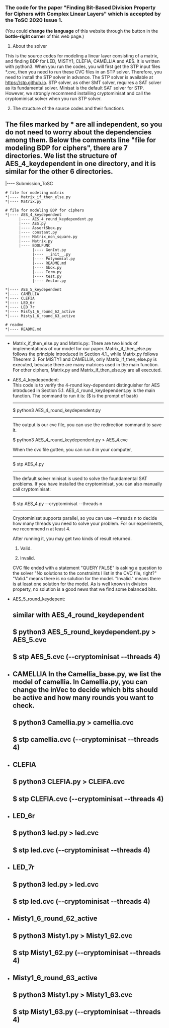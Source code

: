 ### The code for the paper "Finding Bit-Based Division Property for Ciphers with Complex Linear Layers" which is accepted by the ToSC 2020 Issue 1.
(You could  **change the language**  of this website through the button in the  **bottle-right corner**  of this web page.)
1. About the solver

This is the source codes for modeling a linear layer consisting of a matrix, and finding BDP for LED, MISTY1, CLEFIA, CAMELLIA and AES.
It is written with python3. 
When you run the codes, you will first get the STP input files \*.cvc, then you need to run these CVC files in an STP solver.
Therefore, you need to install the STP solver in advance. 
The STP solver is available at https://stp.github.io. 
STP solver, as other SMT solver, requires a SAT solver as its fundamental solver. 
Minisat is the default SAT solver for STP.
However, we strongly recommend installing cryptominisat and call the cryptominisat solver when you run STP solver.

2. The structure of the source codes and their functions

The files marked by * are all independent, so you do not need to worry about the dependencies among them.
Below the comments line "file for modeling BDP for ciphers", there are 7 directories.
We list the structure of AES_4_keydependent in one directory, and it is similar for the other 6 directories.
----------------------------------------------------------
|---- Submission_ToSC

    # file for modeling matrix
    *|---- Matrix_if_then_else.py
    *|---- Matrix.py

    # file for modeling BDP for ciphers
    *|---- AES_4_keydependent
          |---- AES_4_round_keydependent.py
          |---- AES.py
          |---- AssertSbox.py
          |---- constant.py
          |---- Matrix_non_square.py
          |---- Matrix.py
          |---- BOOLFUNC
                |---- GenInt.py
                |---- __init__.py
                |---- Polynomial.py
                |---- README.md
                |---- Sbox.py
                |---- Term.py
                |---- test.py
                |---- Vector.py

    *|---- AES_5_keydependent
    *|---- CAMELLIA
    *|---- CLEFIA
    *|---- LED_6r
    *|---- LED_7r
    *|---- Misty1_6_round_62_active
    *|---- Misty1_6_round_63_active

    # readme
    *|---- README.md
-----------------------------------------------------------------

* Matrix_if_then_else.py and Matrix.py:
    There are two kinds of implementations of our model for our paper. 
    Matrix_if_then_else.py follows the principle introduced in Section 4.1.,
    while Matrix.py follows Theorem 2.
    For MISTY1 and CAMELLIA, only Matrix_if_then_else.py is executed, because there are many matrices used in the main function.
    For other ciphers, Matrix.py and Matrix_if_then_else.py are all executed.

* AES_4_keydependent:  
    This code is to verify the 4-round key-dependent distinguisher for AES introduced in Section 5.1.
    AES_4_round_keydependent.py is the main function. The command to run it is:
    ($ is the prompt of bash)
    _____________________________________
    $ python3 AES_4_round_keydependent.py 
    _____________________________________
    The output is our cvc file, you can use the redirection command to save it.

    $ python3 AES_4_round_keydependent.py > AES_4.cvc

    When the cvc file gotten, you can run it in your computer,
    _____________________________________
    $ stp AES_4.py 
    _____________________________________

    The default solver minisat is used to solve the foundamental SAT problems.
    If you have installed the cryptominisat, you can also manually call cryptominisat:
    _____________________________________
    $ stp AES_4.py --cryptominisat --threads n
    _____________________________________
    
    Cryptominisat supports parallel, so you can use --threads n to decide how many threads you need to solve your problem.
    For our experiments, we recommend n at least 4.
    
    After running it, you may get two kinds of result returned.

    1. Valid. 

    2. Invalid.

    CVC file ended with a statement "QUERY FALSE" is asking a question to the solver 
    "No solutions to the constraints I list in the CVC file, right?" 
    "Valid." means there is no solution for the model.
    "Invalid." means there is at least one solution for the model.
    As is well known in division property, no solution is a good news that we find some balanced bits. 

* AES_5_round_keydepent:

    similar with AES_4_round_keydependent
    -------------------------------------------------
    $ python3 AES_5_round_keydependent.py > AES_5.cvc  
    -------------------------------------------------
    $ stp AES_5.cvc (--cryptominisat --threads 4)
    -------------------------------------------------

* CAMELLIA
    In the Camellia_base.py, we list the model of camellia.
    In Camellia.py, you can change the inVec to decide which bits should be active and how many rounds you want to check.  
    -------------------------------------------------
    $ python3 Camellia.py > camellia.cvc
    -------------------------------------------------
    $ stp camellia.cvc (--cryptominisat --threads 4)
    -------------------------------------------------

* CLEFIA
    -------------------------------------------------
    $ python3 CLEFIA.py > CLEIFA.cvc
    -------------------------------------------------
    $ stp CLEFIA.cvc (--cryptominisat --threads 4)
    -------------------------------------------------

* LED_6r
    -------------------------------------------------
    $ python3 led.py > led.cvc
    -------------------------------------------------
    $ stp led.cvc (--cryptominisat --threads 4)
    -------------------------------------------------

* LED_7r
    -------------------------------------------------
    $ python3 led.py > led.cvc
    -------------------------------------------------
    $ stp led.cvc (--cryptominisat --threads 4)
    -------------------------------------------------

* Misty1_6_round_62_active
    -------------------------------------------------
    $ python3 Misty1.py > Misty1_62.cvc
    -------------------------------------------------
    $ stp Misty1_62.py (--cryptominisat --threads 4)
    -------------------------------------------------

* Misty1_6_round_63_active
    -------------------------------------------------
    $ python3 Misty1.py > Misty1_63.cvc
    -------------------------------------------------
    $ stp Misty1_63.py (--cryptominisat --threads 4)
    -------------------------------------------------

